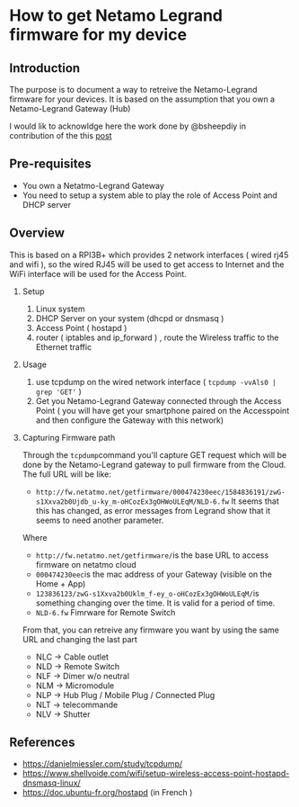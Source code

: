 # How to get Netamo Legrand firmware for my device

## Introduction

The purpose is to document a way to retreive the Netamo-Legrand firmware for your devices. It is based on the assumption that you own a Netamo-Legrand Gateway (Hub)

I would lik to acknowldge here the work done by @bsheepdiy in contribution of the this [post](
https://github.com/dresden-elektronik/deconz-rest-plugin/issues/883#issuecomment-593098964)

## Pre-requisites

* You own a Netatmo-Legrand Gateway
* You need to setup a system able to play the role of Access Point and DHCP server 


## Overview

This is based on a RPI3B+ which provides 2 network interfaces ( wired rj45 and wifi ), so the wired RJ45 will be used to get access to Internet and the WiFi interface will be used for the Access Point.

1. Setup
   1. Linux system
   1. DHCP Server on your system (dhcpd or dnsmasq )
   1. Access Point ( hostapd )
   1. router ( iptables and ip_forward ) , route the Wireless traffic to the Ethernet traffic

1. Usage
   1. use tcpdump on the wired network interface ( `tcpdump -vvAls0 | grep 'GET'` )
   1. Get you Netamo-Legrand Gateway connected through the Access Point ( you will have get your smartphone paired on the Accesspoint and then configure the Gateway with this network)

1. Capturing Firmware path

   Through the `tcpdump`command you'll capture GET request which will be done by the Netamo-Legrand gateway to pull firmware from the Cloud.
The full URL will be like:

    * `http://fw.netatmo.net/getfirmware/000474230eec/1584836191/zwG-s1Xxva2b0Ujdb_u-ky_m-oHCozEx3gOHWoULEqM/NLD-6.fw`
    It seems that this has changed, as error messages from Legrand show that it seems to need another parameter. 
    
    Where 
    * `http://fw.netatmo.net/getfirmware/`is the base URL to access firmware on netatmo cloud
    * `000474230eec`is the mac address of your Gateway (visible on the Home + App)
    * `123836123/zwG-s1Xxva2b0Uklm_f-ey_o-oHCozEx3gOHWoULEqM/`is something changing over the time. It is valid for a period of time.
    * `NLD-6.fw` Fimrware for Remote Switch
    
    From that, you can retreive any firmware you want by using the same URL and changing the last part 
    
    * NLC -> Cable outlet
    * NLD -> Remote Switch
    * NLF -> Dimer w/o neutral
    * NLM -> Micromodule
    * NLP -> Hub Plug / Mobile Plug / Connected Plug
    * NLT -> telecommande
    * NLV -> Shutter
   
## References

* https://danielmiessler.com/study/tcpdump/
* https://www.shellvoide.com/wifi/setup-wireless-access-point-hostapd-dnsmasq-linux/
* https://doc.ubuntu-fr.org/hostapd (in French )
   

